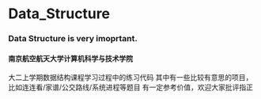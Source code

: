 # Data_Structure
### Data Structure is very imoprtant.
#### 南京航空航天大学计算机科学与技术学院
大二上学期数据结构课程学习过程中的练习代码
其中有一些比较有意思的项目，比如连连看/家谱/公交路线/系统进程等题目
有一定参考价值，欢迎大家批评指正
